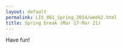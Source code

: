 ```yaml
---
layout: default
permalink: LIS_861_Spring_2014/week2.html
title: Spring break (Mar 17-Mar 21)
---
```


Have fun!